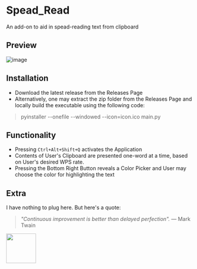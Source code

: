 # Spead_Read
An add-on to aid in spead-reading text from clipboard

## Preview
![image](https://github.com/user-attachments/assets/5aa7d158-7388-4e1c-a3fb-6df0204453e5)

## Installation
- Download the latest release from the Releases Page
- Alternatively, one may extract the zip folder from the Releases Page and locally build the executable using the following code:
> pyinstaller --onefile --windowed --icon=icon.ico main.py

## Functionality
- Pressing `Ctrl+Alt+Shift+Q` activates the Application
- Contents of User's Clipboard are presented one-word at a time, based on User's desired WPS rate.
- Pressing the Bottom Right Button reveals a Color Picker and User may choose the color for highlighting the text

## Extra
I have nothing to plug here. But here's a quote:
> _"Continuous improvement is better than delayed perfection"._
> ― Mark Twain 

<img src="https://github.com/user-attachments/assets/d19c0b80-c5b3-4180-bdca-cb645edcd1ad" height="80" />

